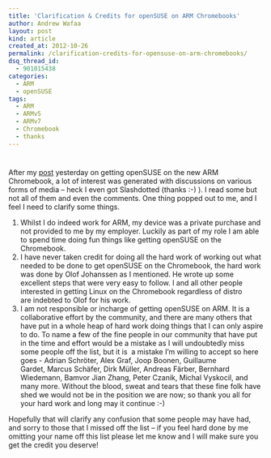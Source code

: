 ```yaml
---
title: 'Clarification & Credits for openSUSE on ARM Chromebooks'
author: Andrew Wafaa
layout: post
kind: article
created_at: 2012-10-26
permalink: /clarification-credits-for-opensuse-on-arm-chromebooks/
dsq_thread_id:
  - 901015438
categories:
  - ARM
  - openSUSE
tags:
  - ARM
  - ARMv5
  - ARMv7
  - Chromebook
  - thanks
---
```

# 

After my [post][1] yesterday on getting openSUSE on the new ARM Chromebook, a lot of interest was generated with discussions on various forms of media – heck I even got Slashdotted (thanks :-) ). I read some but not all of them and even the comments. One thing popped out to me, and I feel I need to clarify some things.

 [1]: http://andrew.wafaa.eu/2012/10/25/geeko-goes-chrome.html "Geeko goes Chrome"

1.  Whilst I do indeed work for ARM, my device was a private purchase and not provided to me by my employer. Luckily as part of my role I am able to spend time doing fun things like getting openSUSE on the Chromebook.
2.  I have never taken credit for doing all the hard work of working out what needed to be done to get openSUSE on the Chromebook, the hard work was done by Olof Johanssen as I mentioned. He wrote up some excellent steps that were very easy to follow. I and all other people interested in getting Linux on the Chromebook regardless of distro are indebted to Olof for his work.
3.  I am not responsible or incharge of getting openSUSE on ARM. It is a collaborative effort by the community, and there are many others that have put in a whole heap of hard work doing things that I can only aspire to do. To name a few of the fine people in our community that have put in the time and effort would be a mistake as I will undoubtedly miss some people off the list, but it is  a mistake I’m willing to accept so here goes - Adrian Schröter, Alex Graf, Joop Boonen, Guillaume Gardet, Marcus Schäfer, Dirk Müller, Andreas Färber, Bernhard Wiedemann, Bamvor Jian Zhang, Peter Czanik, Michal Vyskocil, and many more. Without the blood, sweat and tears that these fine folk have shed we would not be in the position we are now; so thank you all for your hard work and long may it continue :-)

Hopefully that will clarify any confusion that some people may have had, and sorry to those that I missed off the list – if you feel hard done by me omitting your name off this list please let me know and I will make sure you get the credit you deserve!
